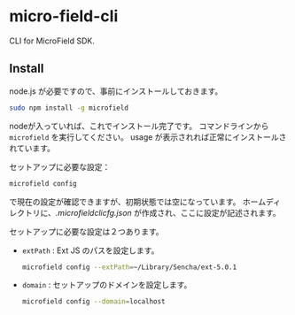 micro-field-cli
===============

CLI for MicroField SDK.

Install
-------

node.js が必要ですので、事前にインストールしておきます。

```bash
sudo npm install -g microfield
```

nodeが入っていれば、これでインストール完了です。
コマンドラインから `microfield` を実行してください。
usage が表示されれば正常にインストールされています。

セットアップに必要な設定：

```bash
microfield config
```

で現在の設定が確認できますが、初期状態では空になっています。
ホームディレクトリに、*.microfieldclicfg.json* が作成され、ここに設定が記述されます。

セットアップに必要な設定は２つあります。

- `extPath` : Ext JS のパスを設定します。

  ```bash
  microfield config --extPath=~/Library/Sencha/ext-5.0.1
  ```

- `domain` : セットアップのドメインを設定します。

  ```bash
  microfield config --domain=localhost
  ```


